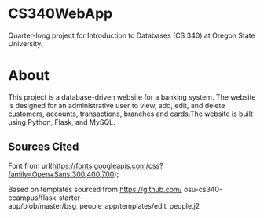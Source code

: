 # CS340WebApp
Quarter-long project for Introduction to Databases (CS 340) at Oregon State University.

# About
This project is a database-driven website for a banking system. The website is designed for an administrative user to view, add, edit, and delete customers, accounts, transactions, branches and cards.The website is built using Python, Flask, and MySQL.


## Sources Cited

Font from url(https://fonts.googleapis.com/css?family=Open+Sans:300,400,700);

Based on templates sourced from https://github.com/         osu-cs340-ecampus/flask-starter-app/blob/master/bsg_people_app/templates/edit_people.j2
